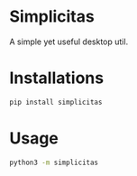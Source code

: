 # Simplicitas
A simple yet useful desktop util.

# Installations
```sh
pip install simplicitas
```

# Usage
```sh
python3 -m simplicitas
```